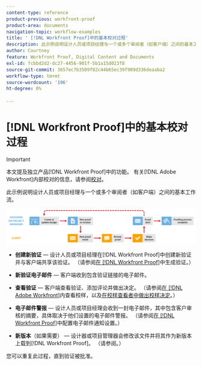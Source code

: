 ```yaml
---
content-type: reference
product-previous: workfront-proof
product-area: documents
navigation-topic: workflow-examples
title: ' [!DNL Workfront Proof]中的基本校对过程'
description: 此示例说明设计人员或项目经理与一个或多个审阅者（如客户端）之间的基本工作流。
author: Courtney
feature: Workfront Proof, Digital Content and Documents
exl-id: fcbbd2d2-dc27-4456-901f-5b1a15d023f8
source-git-commit: 3657ec7b3509f82c44b65ec39f909d336deaaba2
workflow-type: tm+mt
source-wordcount: '196'
ht-degree: 0%

---
```


# [!DNL Workfront Proof]中的基本校对过程

>[!IMPORTANT]
>
>本文提及独立产品[!DNL Workfront Proof]中的功能。 有关[!DNL Adobe Workfront]内部校对的信息，请参阅[校对](../../../review-and-approve-work/proofing/proofing.md)。

此示例说明设计人员或项目经理与一个或多个审阅者（如客户端）之间的基本工作流。

![basic_workflow.png](assets/basic_workflow.png)

* **创建新验证** — 设计人员或项目经理在[!DNL Workfront Proof]中创建新验证并与客户端共享该验证。 （请参阅[在 [!DNL Workfront Proof]](../../../workfront-proof/wp-work-proofsfiles/create-proofs-and-files/generate-proofs.md)中生成验证。）

* **新验证电子邮件** — 客户端收到包含验证链接的电子邮件。

* **查看验证** — 客户端查看验证、添加评论并做出决定。 （请参阅[在 [!DNL Adobe Workfront]](../../../review-and-approve-work/proofing/reviewing-proofs-within-workfront/review-proofs-in-wf.md)内查看校样，以及[在校样查看者中做出校样决定](../../../review-and-approve-work/proofing/reviewing-proofs-within-workfront/make-a-decision-on-a-proof/make-decisions-on-proof.md)。）

* **电子邮件警报** — 设计人员或项目经理会收到一封电子邮件，其中包含客户审核的摘要，具体取决于他们设置的电子邮件警报。 （请参阅[在 [!DNL Workfront Proof]](../../../workfront-proof/wp-emailsntfctns/email-alerts/config-email-notification-settings-wp.md)中配置电子邮件通知设置。）

* **新版本**（如果需要） — 设计器或项目管理器会修改该文件并将其作为新版本上载到[!DNL Workfront Proof]。 （请参阅。）

您可以重复此过程，直到验证被批准。
